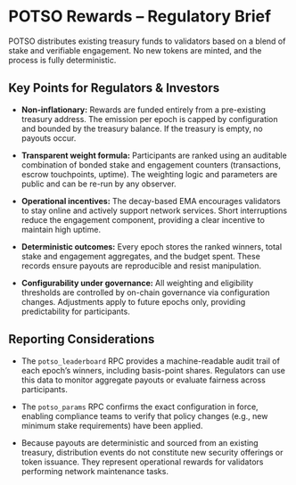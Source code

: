 # POTSO Rewards – Regulatory Brief

POTSO distributes existing treasury funds to validators based on a blend of
stake and verifiable engagement. No new tokens are minted, and the process is
fully deterministic.

## Key Points for Regulators & Investors

- **Non-inflationary:** Rewards are funded entirely from a pre-existing treasury
  address. The emission per epoch is capped by configuration and bounded by the
  treasury balance. If the treasury is empty, no payouts occur.

- **Transparent weight formula:** Participants are ranked using an auditable
  combination of bonded stake and engagement counters (transactions, escrow
  touchpoints, uptime). The weighting logic and parameters are public and can be
  re-run by any observer.

- **Operational incentives:** The decay-based EMA encourages validators to stay
  online and actively support network services. Short interruptions reduce the
  engagement component, providing a clear incentive to maintain high uptime.

- **Deterministic outcomes:** Every epoch stores the ranked winners, total stake
  and engagement aggregates, and the budget spent. These records ensure payouts
  are reproducible and resist manipulation.

- **Configurability under governance:** All weighting and eligibility thresholds
  are controlled by on-chain governance via configuration changes. Adjustments
  apply to future epochs only, providing predictability for participants.

## Reporting Considerations

- The `potso_leaderboard` RPC provides a machine-readable audit trail of each
  epoch’s winners, including basis-point shares. Regulators can use this data to
  monitor aggregate payouts or evaluate fairness across participants.

- The `potso_params` RPC confirms the exact configuration in force, enabling
  compliance teams to verify that policy changes (e.g., new minimum stake
  requirements) have been applied.

- Because payouts are deterministic and sourced from an existing treasury,
  distribution events do not constitute new security offerings or token
  issuance. They represent operational rewards for validators performing network
  maintenance tasks.

